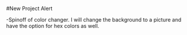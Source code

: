 #New Project Alert

-Spinoff of color changer. I will change the background to a picture and have the option for hex colors as well. 